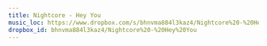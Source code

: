 ```yaml
---
title: Nightcore - Hey You
music_loc: https://www.dropbox.com/s/bhnvma884l3kaz4/Nightcore%20-%20Hey%20You?dl=0
dropbox_id: bhnvma884l3kaz4/Nightcore%20-%20Hey%20You
---
```

